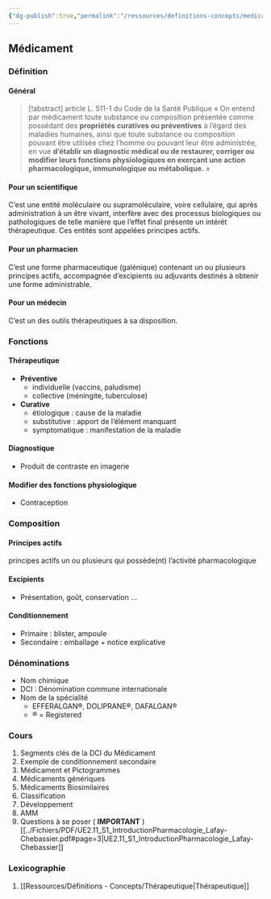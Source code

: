 ```yaml
---
{"dg-publish":true,"permalink":"/ressources/definitions-concepts/medicament/","tags":["#définition","#multi"],"noteIcon":"2"}
---
```


## Médicament
### Définition

#### Général

> [!abstract] article L. 511-1 du Code de la Santé Publique
> « On entend par médicament toute substance ou composition présentée comme possédant des **propriétés curatives ou préventives** à l’égard des maladies humaines, ainsi que toute substance ou composition pouvant être utilisée chez l’homme ou pouvant leur être administrée, en vue **d’établir un diagnostic médical ou de restaurer, corriger ou modifier leurs fonctions physiologiques en exerçant une action pharmacologique, immunologique ou métabolique.** » 

#### Pour un scientifique 
C’est une entité moléculaire ou supramoléculaire, voire cellulaire, qui après administration à un être vivant, interfère avec des processus biologiques ou pathologiques de telle manière que l’effet final présente un intérêt thérapeutique. Ces entités sont appelées principes actifs.
#### Pour un pharmacien 
C’est une forme pharmaceutique (galénique) contenant un ou plusieurs principes actifs, accompagnée d’excipients ou adjuvants destinés à obtenir une forme administrable. 
#### Pour un médecin
C’est un des outils thérapeutiques à sa disposition.
### Fonctions
#### Thérapeutique
- **Préventive**
	- individuelle (vaccins, paludisme) 
	- collective (méningite, tuberculose)
- **Curative**
	- étiologique : cause de la maladie 
	- substitutive : apport de l’élément manquant 
	- symptomatique : manifestation de la maladie
#### Diagnostique
- Produit de contraste en imagerie

#### Modifier des fonctions physiologique
- Contraception 
### Composition
#### Principes actifs
principes actifs un ou plusieurs qui possède(nt) l’activité pharmacologique
#### Excipients
- Présentation, goût, conservation …
#### Conditionnement 
- Primaire : blister, ampoule
- Secondaire : emballage + notice explicative
### Dénominations
- Nom chimique
- DCI : Dénomination commune internationale
- Nom de la spécialité
	-  EFFERALGAN®, DOLIPRANE®, DAFALGAN®
	- ® = Registered
### Cours
1. Segments clés de la DCI du Médicament 
2. Exemple de conditionnement secondaire
3. Médicament et Pictogrammes
4. Médicaments génériques
5. Médicaments Biosimilaires
6. Classification 
7. Développement 
8. AMM
9. Questions à se poser ( **IMPORTANT** )
[[../Fichiers/PDF/UE2.11_S1_IntroductionPharmacologie_Lafay-Chebassier.pdf#page=3|UE2.11_S1_IntroductionPharmacologie_Lafay-Chebassier]]

### Lexicographie
1. [[Ressources/Définitions - Concepts/Thérapeutique\|Thérapeutique]]